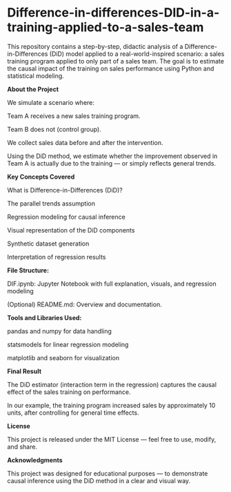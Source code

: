 # Difference-in-differences-DID-in-a-training-applied-to-a-sales-team
This repository contains a step-by-step, didactic analysis of a Difference-in-Differences (DiD) model applied to a real-world-inspired scenario: a sales training program applied to only part of a sales team.  The goal is to estimate the causal impact of the training on sales performance using Python and statistical modeling.

**About the Project**

We simulate a scenario where:

Team A receives a new sales training program.

Team B does not (control group).

We collect sales data before and after the intervention.

Using the DiD method, we estimate whether the improvement observed in Team A is actually due to the training — or simply reflects general trends.

**Key Concepts Covered**

What is Difference-in-Differences (DiD)?

The parallel trends assumption

Regression modeling for causal inference

Visual representation of the DiD components

Synthetic dataset generation

Interpretation of regression results

**File Structure:**

DIF.ipynb: Jupyter Notebook with full explanation, visuals, and regression modeling

(Optional) README.md: Overview and documentation.

**Tools and Libraries Used:**

pandas and numpy for data handling

statsmodels for linear regression modeling

matplotlib and seaborn for visualization

**Final Result**

The DiD estimator (interaction term in the regression) captures the causal effect of the sales training on performance.

In our example, the training program increased sales by approximately 10 units, after controlling for general time effects.

**License**

This project is released under the MIT License — feel free to use, modify, and share.

**Acknowledgments** 

This project was designed for educational purposes — to demonstrate causal inference using the DiD method in a clear and visual way.



